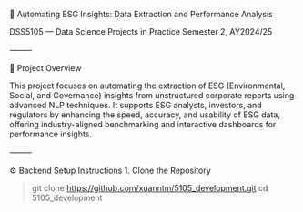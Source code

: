 🧠 Automating ESG Insights: Data Extraction and Performance Analysis

DSS5105 — Data Science Projects in Practice
Semester 2, AY2024/25

⸻

📘 Project Overview

This project focuses on automating the extraction of ESG (Environmental, Social, and Governance) insights from unstructured corporate reports using advanced NLP techniques. It supports ESG analysts, investors, and regulators by enhancing the speed, accuracy, and usability of ESG data, offering industry-aligned benchmarking and interactive dashboards for performance insights.

⸻

⚙️ Backend Setup Instructions
	1.	Clone the Repository
 >git clone https://github.com/xuanntm/5105_development.git
>cd 5105_development
